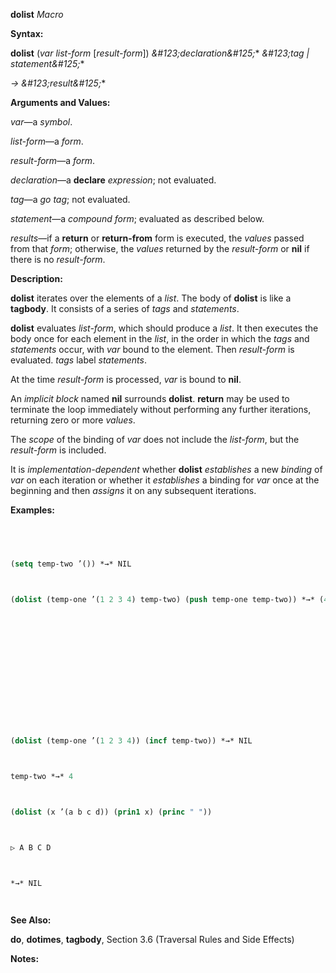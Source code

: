 **dolist** *Macro* 



**Syntax:** 



**dolist** (*var list-form* [*result-form*]) *\&#123;declaration\&#125;*\* *\&#123;tag | statement\&#125;*\* 



*→ \&#123;result\&#125;*\* 



**Arguments and Values:** 



*var*—a *symbol*. 



*list-form*—a *form*. 



*result-form*—a *form*. 



*declaration*—a **declare** *expression*; not evaluated. 



*tag*—a *go tag*; not evaluated. 



*statement*—a *compound form*; evaluated as described below. 



*results*—if a **return** or **return-from** form is executed, the *values* passed from that *form*; otherwise, the *values* returned by the *result-form* or **nil** if there is no *result-form*. 



**Description:** 



**dolist** iterates over the elements of a *list*. The body of **dolist** is like a **tagbody**. It consists of a series of *tags* and *statements*. 



**dolist** evaluates *list-form*, which should produce a *list*. It then executes the body once for each element in the *list*, in the order in which the *tags* and *statements* occur, with *var* bound to the element. Then *result-form* is evaluated. *tags* label *statements*. 



At the time *result-form* is processed, *var* is bound to **nil**. 



An *implicit block* named **nil** surrounds **dolist**. **return** may be used to terminate the loop immediately without performing any further iterations, returning zero or more *values*. 



The *scope* of the binding of *var* does not include the *list-form*, but the *result-form* is included. 



It is *implementation-dependent* whether **dolist** *establishes* a new *binding* of *var* on each iteration or whether it *establishes* a binding for *var* once at the beginning and then *assigns* it on any subsequent iterations. 



**Examples:**
```lisp
 



(setq temp-two ’()) *→* NIL 



(dolist (temp-one ’(1 2 3 4) temp-two) (push temp-one temp-two)) *→* (4 3 2 1) (setq temp-two 0) *→* 0 







 



 



(dolist (temp-one ’(1 2 3 4)) (incf temp-two)) *→* NIL 



temp-two *→* 4 



(dolist (x ’(a b c d)) (prin1 x) (princ " ")) 



▷ A B C D 



*→* NIL 




```
**See Also:** 



**do**, **dotimes**, **tagbody**, Section 3.6 (Traversal Rules and Side Effects) 



**Notes:** 



